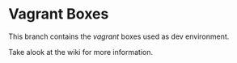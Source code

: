 # Vagrant Boxes

This branch contains the *vagrant* boxes used as dev environment.

Take alook at the wiki for more information.
